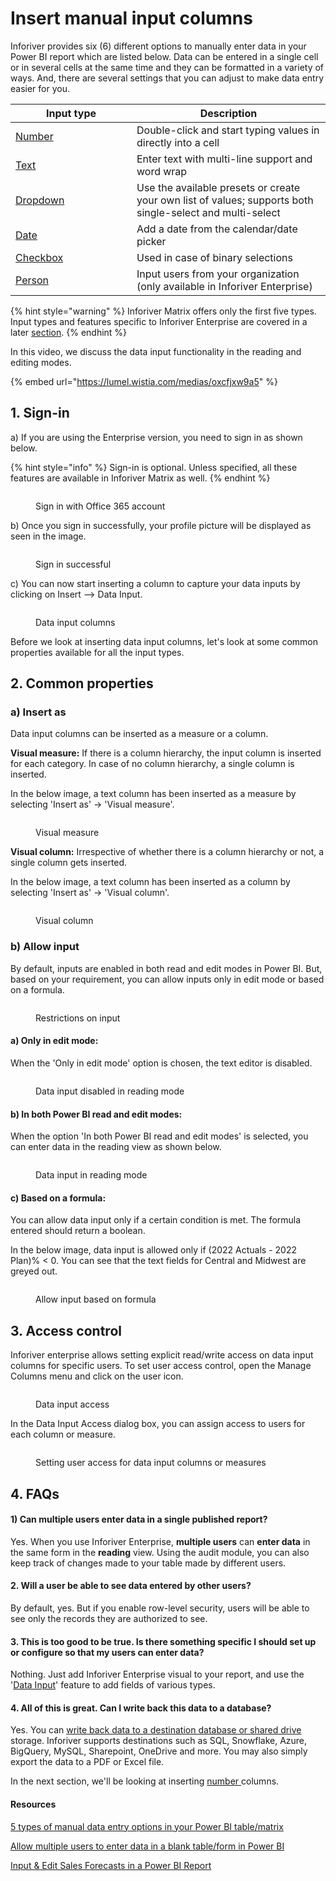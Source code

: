 # Insert manual input columns

Inforiver provides six (6) different options to manually enter data in your Power BI report which are listed below. Data can be entered in a single cell or in several cells at the same time and they can be formatted in a variety of ways. And, there are several settings that you can adjust to make data entry easier for you.

<table><thead><tr><th width="178">Input type</th><th>Description</th></tr></thead><tbody><tr><td><a href="insert-manual-input-columns/insert-manual-input-columns.md">Number</a></td><td>Double-click and start typing values in directly into a cell</td></tr><tr><td><a href="../../formula-syntax/text-formatting-functions/text.md">Text</a></td><td>Enter text with multi-line support and word wrap</td></tr><tr><td><a href="insert-manual-input-columns/dropdown.md">Dropdown</a></td><td>Use the available presets or create your own list of values; supports both single-select and multi-select</td></tr><tr><td><a href="insert-manual-input-columns/text-checkbox-and-date.md">Date</a></td><td>Add a date from the calendar/date picker</td></tr><tr><td><a href="insert-manual-input-columns/text-checkbox-and-date.md">Checkbox</a></td><td>Used in case of binary selections</td></tr><tr><td><a href="insert-manual-input-columns/enterprise-features.md">Person</a></td><td>Input users from your organization (only available in Inforiver Enterprise)</td></tr></tbody></table>

{% hint style="warning" %}
Inforiver Matrix offers only the first five types. Input types and features specific to Inforiver Enterprise are covered in a later [section](insert-manual-input-columns/enterprise-features.md).&#x20;
{% endhint %}

In this video, we discuss the data input functionality in the reading and editing modes.

{% embed url="https://lumel.wistia.com/medias/oxcfjxw9a5" %}

## 1. Sign-in

a) If you are using the Enterprise version, you need to sign in as shown below.

{% hint style="info" %}
Sign-in is optional. Unless specified, all these features are available in Inforiver Matrix as well.
{% endhint %}

<figure><img src="../../.gitbook/assets/4.4.0 Login.png" alt=""><figcaption><p>Sign in with Office 365 account</p></figcaption></figure>

b) Once you sign in successfully, your profile picture will be displayed as seen in the image.

<figure><img src="../../.gitbook/assets/4.4.1 Login.png" alt=""><figcaption><p>Sign in successful</p></figcaption></figure>

c) You can now start inserting a column to capture your data inputs by clicking on Insert --> Data Input.&#x20;

<figure><img src="../../.gitbook/assets/4.4.1 Data input.png" alt=""><figcaption><p>Data input columns</p></figcaption></figure>

Before we look at inserting data input columns, let's look at some common properties available for all the input types.

## 2. Common properties

### a) Insert as

Data input columns can be inserted as a measure or a column.&#x20;

**Visual measure:** If there is a column hierarchy, the input column is inserted for each category. In case of no column hierarchy, a single column is inserted.&#x20;

In the below image, a text column has been inserted as a measure by selecting 'Insert as' -> 'Visual measure'.

<figure><img src="../../.gitbook/assets/4.4.10 Insert as.png" alt=""><figcaption><p>Visual measure</p></figcaption></figure>

**Visual column:** Irrespective of whether there is a column hierarchy or not, a single column gets inserted.

In the below image, a text column has been inserted as a column by selecting 'Insert as' -> 'Visual column'.

<figure><img src="../../.gitbook/assets/4.4.11 Insert as.png" alt=""><figcaption><p>Visual column</p></figcaption></figure>

### b) Allow input

By default, inputs are enabled in both read and edit modes in Power BI. But, based on your requirement, you can allow inputs only in edit mode or based on a formula.

<figure><img src="../../.gitbook/assets/4.4.12 allow input.png" alt=""><figcaption><p>Restrictions on input</p></figcaption></figure>

#### a) Only in edit mode:

When the 'Only in edit mode' option is chosen, the text editor is disabled.

<figure><img src="../../.gitbook/assets/4.4.15 only edit mode.png" alt=""><figcaption><p>Data input disabled in reading mode</p></figcaption></figure>

#### b) In both Power BI read and edit modes:

When the option 'In both Power BI read and edit modes' is selected, you can enter data in the reading view as shown below.

<figure><img src="../../.gitbook/assets/4.4.16 read and edit modes.png" alt=""><figcaption><p>Data input in reading mode</p></figcaption></figure>

#### c) Based on a formula:

You can allow data input only if a certain condition is met. The formula entered should return a boolean.

In the below image, data input is allowed only if (2022 Actuals - 2022 Plan)% < 0. You can see that the text fields for Central and Midwest are greyed out.

<figure><img src="../../.gitbook/assets/4.4.14(2) formula.png" alt=""><figcaption><p>Allow input based on formula</p></figcaption></figure>

## 3. Access control

Inforiver enterprise allows setting explicit read/write access on data input columns for specific users. To set user access control, open the Manage Columns menu and click on the user icon.

<figure><img src="../../.gitbook/assets/image (220).png" alt=""><figcaption><p>Data input access</p></figcaption></figure>

In the Data Input Access dialog box, you can assign access to users for each column or measure.&#x20;

<figure><img src="../../.gitbook/assets/image (221).png" alt=""><figcaption><p>Setting user access for data input columns or measures</p></figcaption></figure>

## 4. FAQs

#### 1) Can multiple users enter data in a single published report?

Yes. When you use Inforiver Enterprise, **multiple users** can **enter data** in the same form in the **reading** view. Using the audit module, you can also keep track of changes made to your table made by different users.

#### 2. Will a user be able to see data entered by other users?

By default, yes. But if you enable row-level security, users will be able to see only the records they are authorized to see.

#### 3. This is too good to be true. Is there something specific I should set up or configure so that my users can enter data?

Nothing. Just add Inforiver Enterprise visual to your report, and use the '[Data Input](https://inforiver.com/blog/writeback/5-types-manual-data-entry-powerbi-table-matrix/)' feature to add fields of various types.

#### 4. All of this is great. Can I write back this data to a database?

Yes. You can [write back data to a destination database or shared drive](https://inforiver.com/blog/writeback/writeback-power-bi-10-key-considerations/) storage. Inforiver supports destinations such as SQL, Snowflake, Azure, BigQuery, MySQL, Sharepoint, OneDrive and more. You may also simply export the data to a PDF or Excel file.

In the next section, we'll be looking at inserting [number ](insert-manual-input-columns/insert-manual-input-columns.md)columns.

#### Resources

[5 types of manual data entry options in your Power BI table/matrix](https://inforiver.com/blog/writeback/5-types-manual-data-entry-powerbi-table-matrix/)

[Allow multiple users to enter data in a blank table/form in Power BI](https://inforiver.com/blog/writeback/input-data-multiple-users-blank-table-form-powerbi/)

[Input & Edit Sales Forecasts in a Power BI Report](https://inforiver.com/blog/general/input-edit-sales-forecasts-in-a-power-bi-report/)
